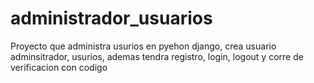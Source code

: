# administrador_usuarios
Proyecto que administra usurios en pyehon django, crea usuario adminsitrador, usurios, ademas tendra registro, login, logout y corre de verificacion con codigo
